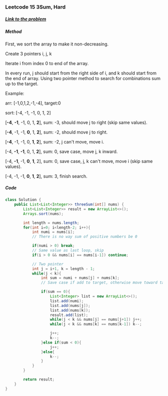 ### Leetcode 15 3Sum, Hard

##### [Link to the problem](https://leetcode.com/problems/3sum)

##### Method

First, we sort the array to make it non-decreasing.

Create 3 pointers i, j, k

Iterate i from index 0 to end of the array.

In every run, j should start from the right side of i, and k should start from the end of array. Using two pointer method to search for combinations sum up to the target.

Example:

arr: [-1,0,1,2,-1,-4], target:0

sort: [-4, -1, -1, 0, 1, 2]

[**-4**, **-1**, -1, 0, 1, **2**], sum: -3, should move j to right (skip same values).

[**-4**, -1, -1, **0**, 1, **2**], sum: -2, should move j to right.

[**-4**, -1, -1, 0, **1**, **2**], sum: -2, j can't move, move i.

[-4, **-1**, **-1**, 0, 1, **2**], sum: 0, save case, move j, k inward.

[-4, **-1**, -1, **0**, **1**, 2], sum: 0, save case, j, k can't move, move i (skip same values).

[-4, -1, -1, **0**, **1**, **2**], sum: 3, finish search.

##### Code

```java
class Solution {
    public List<List<Integer>> threeSum(int[] nums) {
        List<List<Integer>> result = new ArrayList<>();
        Arrays.sort(nums);

        int length = nums.length;
        for(int i=0; i<length-2; i++){
            int numi = nums[i];
            // There is no way sum of positive numbers be 0

            if(numi > 0) break;
            // Same value as last loop, skip
            if(i > 0 && nums[i] == nums[i-1]) continue;

            // Two pointer
            int j = i+1, k = length - 1;
            while(j < k){
                int sum = numi + nums[j] + nums[k];
                // Save case if add to target, otherwise move toward target.

                if(sum == 0){
                    List<Integer> list = new ArrayList<>();
                    list.add(numi);
                    list.add(nums[j]);
                    list.add(nums[k]);
                    result.add(list);
                    while(j < k && nums[j] == nums[j+1]) j++;
                    while(j < k && nums[k] == nums[k-1]) k--;

                    j++;
                    k--;
                }else if(sum < 0){
                    j++;
                }else{
                    k--;
                }
            }
        }

        return result;
    }
}
```

